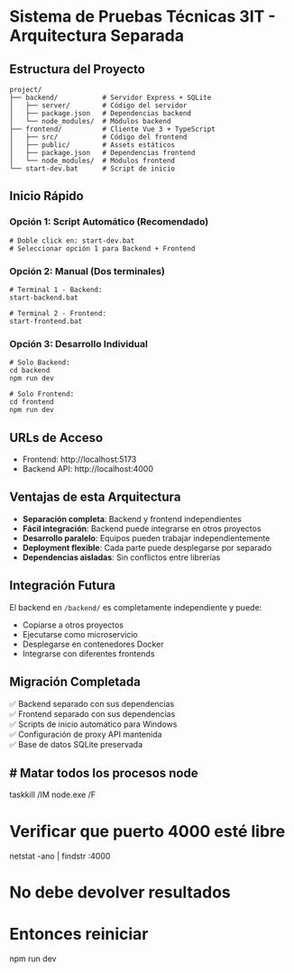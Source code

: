 # Sistema de Pruebas Técnicas 3IT - Arquitectura Separada

## Estructura del Proyecto

```
project/
├── backend/           # Servidor Express + SQLite
│   ├── server/        # Código del servidor
│   ├── package.json   # Dependencias backend
│   └── node_modules/  # Módulos backend
├── frontend/          # Cliente Vue 3 + TypeScript
│   ├── src/           # Código del frontend
│   ├── public/        # Assets estáticos
│   ├── package.json   # Dependencias frontend
│   └── node_modules/  # Módulos frontend
└── start-dev.bat      # Script de inicio
```

## Inicio Rápido

### Opción 1: Script Automático (Recomendado)
```batch
# Doble click en: start-dev.bat
# Seleccionar opción 1 para Backend + Frontend
```

### Opción 2: Manual (Dos terminales)
```batch
# Terminal 1 - Backend:
start-backend.bat

# Terminal 2 - Frontend:
start-frontend.bat
```

### Opción 3: Desarrollo Individual
```batch
# Solo Backend:
cd backend
npm run dev

# Solo Frontend:
cd frontend
npm run dev
```

## URLs de Acceso
- Frontend: http://localhost:5173
- Backend API: http://localhost:4000

## Ventajas de esta Arquitectura
- **Separación completa**: Backend y frontend independientes
- **Fácil integración**: Backend puede integrarse en otros proyectos
- **Desarrollo paralelo**: Equipos pueden trabajar independientemente
- **Deployment flexible**: Cada parte puede desplegarse por separado
- **Dependencias aisladas**: Sin conflictos entre librerías

## Integración Futura
El backend en `/backend/` es completamente independiente y puede:
- Copiarse a otros proyectos
- Ejecutarse como microservicio
- Desplegarse en contenedores Docker
- Integrarse con diferentes frontends

## Migración Completada
✅ Backend separado con sus dependencias  
✅ Frontend separado con sus dependencias  
✅ Scripts de inicio automático para Windows  
✅ Configuración de proxy API mantenida  
✅ Base de datos SQLite preservada


## # Matar todos los procesos node
taskkill /IM node.exe /F

# Verificar que puerto 4000 esté libre
netstat -ano | findstr :4000
# No debe devolver resultados

# Entonces reiniciar
npm run dev